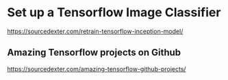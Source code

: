 # Set up a Tensorflow Image Classifier

https://sourcedexter.com/retrain-tensorflow-inception-model/


## Amazing Tensorflow projects on Github 

https://sourcedexter.com/amazing-tensorflow-github-projects/
